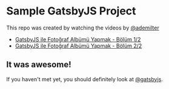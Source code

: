 # Sample GatsbyJS Project
This repo was created by watching the videos by [@ademilter](https://ademilter.com/)

- [GatsbyJS ile Fotoğraf Albümü Yapmak - Bölüm 1/2](https://www.youtube.com/watch?v=IydC3VFFjq8)
- [GatsbyJS ile Fotoğraf Albümü Yapmak - Bölüm 2/2](https://www.youtube.com/watch?v=D6XeTWo_ToA)

## It was awesome!
If you haven't met yet, you should definitely look at [@gatsbyjs](https://www.gatsbyjs.org/).